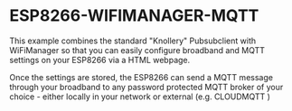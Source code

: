 # ESP8266-WIFIMANAGER-MQTT
This example combines the standard "Knollery" Pubsubclient with WiFiManager so that you can easily configure broadband and MQTT settings on your ESP8266 via a HTML webpage. 

Once the settings are stored, the ESP8266 can send a MQTT message through your broadband to any password protected MQTT broker of your choice - either locally in your network or external (e.g. CLOUDMQTT )
